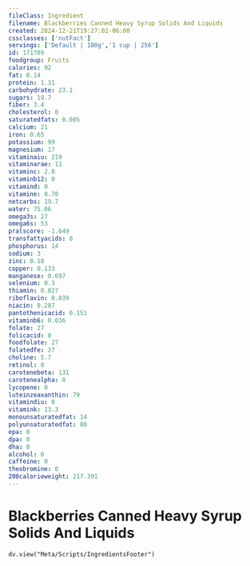 ```yaml
---
fileClass: Ingredient
filename: Blackberries Canned Heavy Syrup Solids And Liquids
created: 2024-12-21T19:27:02-06:00
cssclasses: ['nutFact']
servings: ['Default | 100g','1 cup | 256']
id: 171709
foodgroup: Fruits
calories: 92
fat: 0.14
protein: 1.31
carbohydrate: 23.1
sugars: 19.7
fiber: 3.4
cholesterol: 0
saturatedfats: 0.005
calcium: 21
iron: 0.65
potassium: 99
magnesium: 17
vitaminaiu: 219
vitaminarae: 11
vitaminc: 2.8
vitaminb12: 0
vitamind: 0
vitamine: 0.78
netcarbs: 19.7
water: 75.06
omega3s: 27
omega6s: 53
pralscore: -1.649
transfattyacids: 0
phosphorus: 14
sodium: 3
zinc: 0.18
copper: 0.133
manganese: 0.697
selenium: 0.3
thiamin: 0.027
riboflavin: 0.039
niacin: 0.287
pantothenicacid: 0.151
vitaminb6: 0.036
folate: 27
folicacid: 0
foodfolate: 27
folatedfe: 27
choline: 5.7
retinol: 0
carotenebeta: 131
carotenealpha: 0
lycopene: 0
luteinzeaxanthin: 79
vitamindiu: 0
vitamink: 13.3
monounsaturatedfat: 14
polyunsaturatedfat: 80
epa: 0
dpa: 0
dha: 0
alcohol: 0
caffeine: 0
theobromine: 0
200calorieweight: 217.391
---
```


# Blackberries Canned Heavy Syrup Solids And Liquids

```dataviewjs
dv.view("Meta/Scripts/IngredientsFooter")
```